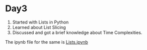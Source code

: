 # Day3
1.  Started with Lists in Python
2.  Learned about List Slicing 
3.  Discussed and got a brief knowledge about Time Complexities.

The ipynb file for the same is [Lists.ipynb](https://github.com/Pranav-Khurana/TIL/blob/master/MLCourse/Lists.ipynb)
